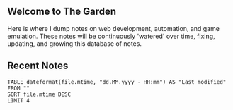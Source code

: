 ## Welcome to The Garden

Here is where I dump notes on web development, automation, and game emulation. These notes will be continuously 'watered' over time, fixing, updating, and growing this database of notes. 

## Recent Notes

```dataview
TABLE dateformat(file.mtime, "dd.MM.yyyy - HH:mm") AS "Last modified"
FROM ""
SORT file.mtime DESC
LIMIT 4
```

